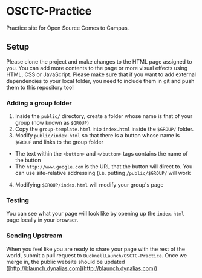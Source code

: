 OSCTC-Practice
==============

Practice site for Open Source Comes to Campus.

Setup
------

Please clone the project and make changes to the HTML page assigned to you. You can add more contents to the page or more visual effects using HTML, CSS or JavaScript. Please make sure that if you want to add external dependencies to your local folder, you need to include them in git and push them to this repository too!

### Adding a group folder
1. Inside the `public/` directory, create a folder whose name is that of your group (now known as `$GROUP`)
2. Copy the `group-template.html` into `index.html` inside the `$GROUP/` folder.
3. Modify `public/index.html` so that there is a button whose name is `$GROUP` and links to the group folder
  * The text within the `<button>` and `</button>` tags contains the name of the button
  * The `http://www.google.com` is the URL that the button will direct to.  You can use site-relative addressing (i.e. putting `/public/$GROUP/` will work
4. Modifying `$GROUP/index.html` will modify your group's page

### Testing
You can see what your page will look like by opening up the `index.html` page locally in your browser.

### Sending Upstream
When you feel like you are ready to share your page with the rest of the world, submit a pull request to `BucknellLaunch/OSCTC-Practice`.  Once we merge in, the public website should be updated ([http://blaunch.dynalias.com](http://blaunch.dynalias.com))
